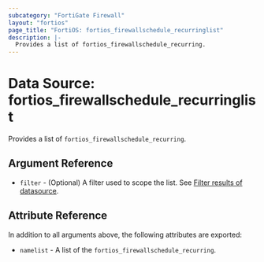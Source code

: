 ```yaml
---
subcategory: "FortiGate Firewall"
layout: "fortios"
page_title: "FortiOS: fortios_firewallschedule_recurringlist"
description: |-
  Provides a list of fortios_firewallschedule_recurring.
---
```


# Data Source: fortios_firewallschedule_recurringlist
Provides a list of `fortios_firewallschedule_recurring`.

## Argument Reference

* `filter` - (Optional) A filter used to scope the list. See [Filter results of datasource](https://registry.terraform.io/providers/fortinetdev/fortios/latest/docs/guides/fgt_filter).

## Attribute Reference

In addition to all arguments above, the following attributes are exported:

* `namelist` -  A list of the `fortios_firewallschedule_recurring`.
